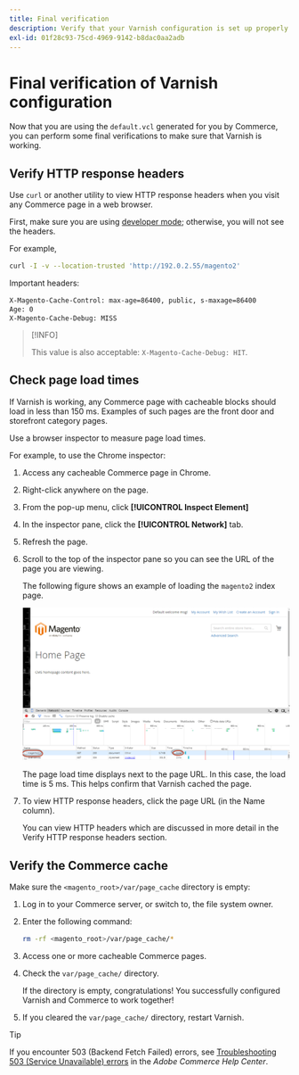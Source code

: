 ```yaml
---
title: Final verification
description: Verify that your Varnish configuration is set up properly to work with the Adobe Commerce application.
exl-id: 01f28c93-75cd-4969-9142-b8dac0aa2adb
---
```

# Final verification of Varnish configuration

Now that you are using the `default.vcl` generated for you by Commerce, you can perform some final verifications to make sure that Varnish is working.

## Verify HTTP response headers

Use `curl` or another utility to view HTTP response headers when you visit any Commerce page in a web browser.

First, make sure you are using [developer mode](../cli/set-mode.md#change-to-developer-mode); otherwise, you will not see the headers.

For example,

```bash
curl -I -v --location-trusted 'http://192.0.2.55/magento2'
```

Important headers:

```terminal
X-Magento-Cache-Control: max-age=86400, public, s-maxage=86400
Age: 0
X-Magento-Cache-Debug: MISS
```

>[!INFO]
>
>This value is also acceptable: `X-Magento-Cache-Debug: HIT`.

## Check page load times

If Varnish is working, any Commerce page with cacheable blocks should load in less than 150 ms. Examples of such pages are the front door and storefront category pages.

Use a browser inspector to measure page load times.

For example, to use the Chrome inspector:

1. Access any cacheable Commerce page in Chrome.
1. Right-click anywhere on the page.
1. From the pop-up menu, click **[!UICONTROL Inspect Element]**
1. In the inspector pane, click the **[!UICONTROL Network]** tab.
1. Refresh the page.
1. Scroll to the top of the inspector pane so you can see the URL of the page you are viewing.

   The following figure shows an example of loading the `magento2` index page.

   ![Click the page you are viewing](../../assets/configuration/varnish-inspector.png)

   The page load time displays next to the page URL. In this case, the load time is 5 ms. This helps confirm that Varnish cached the page.

1. To view HTTP response headers, click the page URL (in the Name column).

   You can view HTTP headers which are discussed in more detail in the Verify HTTP response headers section.

## Verify the Commerce cache

Make sure the `<magento_root>/var/page_cache` directory is empty:

1. Log in to your Commerce server, or switch to, the file system owner.
1. Enter the following command:

   ```bash
   rm -rf <magento_root>/var/page_cache/*
   ```

1. Access one or more cacheable Commerce pages.
1. Check the `var/page_cache/` directory.

   If the directory is empty, congratulations! You successfully configured Varnish and Commerce to work together!

1. If you cleared the `var/page_cache/` directory, restart Varnish.

>[!TIP]
>
>If you encounter 503 (Backend Fetch Failed) errors, see [Troubleshooting 503 (Service Unavailable) errors](https://support.magento.com/hc/en-us/articles/360034631211) in the _Adobe Commerce Help Center_.
